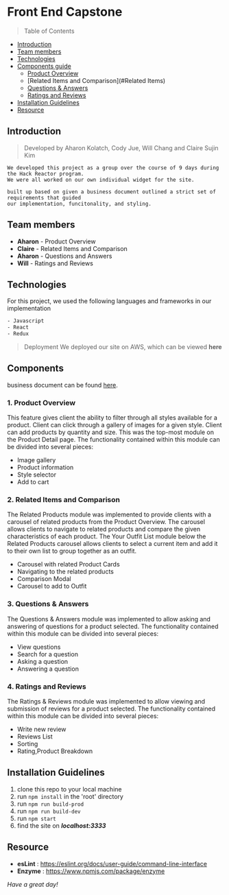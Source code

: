 # Front End Capstone
> Table of Contents

- [Introduction](#Introduction)
- [Team members](#Team-members)
- [Technologies](#Technologies)
- [Components guide](#Components)
  - [Product Overview](#Product)
  - [Related Items and Comparison](#Related Items)
  - [Questions & Answers](#Questions)
  - [Ratings and Reviews](#Ratings)
- [Installation Guidelines](#Installation-Guidelines)
- [Resource](#Resource)

## Introduction
> Developed by Aharon Kolatch, Cody Jue, Will Chang and Claire Sujin Kim
```
We developed this project as a group over the course of 9 days during the Hack Reactor program.
We were all worked on our own individual widget for the site.

built up based on given a business document outlined a strict set of requirements that guided 
our implementation, funcitonality, and styling.
```

## Team members

- **Aharon** - Product Overview
- **Claire** - Related Items and Comparison	
- **Aharon** - Questions and Answers
- **Will** - Ratings and Reviews

## Technologies
For this project, we used the following languages and frameworks in our implementation
```bash
- Javascript
- React
- Redux
```
> Deployment
We deployed our site on AWS, which can be viewed **here**
  
## Components
business document can be found [here](https://docs.google.com/document/d/1KAqduzY8ae3DYrSoCL1i23qHe95zJRYFulqMk-sGLWY/edit#).

### 1. Product Overview
This feature gives client the ability to filter through all styles available for a product. Client can click through a gallery of images for a given style. Client can add products by quantity and size. This was the top-most module on the Product Detail page. The functionality contained within this module can be divided into several pieces:
* Image gallery
* Product information
* Style selector
* Add to cart

### 2. Related Items and Comparison
The Related Products module was implemented to provide clients with a carousel of related products from the Product Overview. The carousel allows clients to navigate to related products and compare the given characteristics of each product.
The Your Outfit List module below the Related Products carousel allows clients to select a current item and add it to their own list to group together as an outfit.
* Carousel with related Product Cards
* Navigating to the related products
* Comparison Modal
* Carousel to add to Outfit

### 3. Questions & Answers
The Questions & Answers module was implemented to allow asking and answering of questions for a product selected. The functionality contained within this module can be divided into several pieces:
* View questions
* Search for a question
* Asking a question
* Answering a question

### 4. Ratings and Reviews
The Ratings & Reviews module was implemented to allow viewing and submission of reviews for a product selected. The functionality contained within this module can be divided into several pieces:
* Write new review
* Reviews List
* Sorting
* Rating,Product Breakdown

## Installation Guidelines
  1. clone this repo to your local machine
  2. run ```npm install``` in the 'root' directory
  2. run ```npm run build-prod```
  3. run ```npm run build-dev```
  4. run ```npm start```
  5. find the site on ***localhost:3333***
  
## Resource
- **esLint** : https://eslint.org/docs/user-guide/command-line-interface
- **Enzyme** : https://www.npmjs.com/package/enzyme

_Have a great day!_
